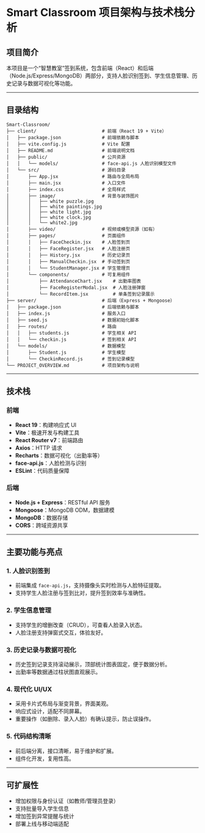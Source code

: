 # Smart Classroom 项目架构与技术栈分析

## 项目简介

本项目是一个“智慧教室”签到系统，包含前端（React）和后端（Node.js/Express/MongoDB）两部分，支持人脸识别签到、学生信息管理、历史记录与数据可视化等功能。

---

## 目录结构

```
Smart-Classroom/
├── client/                        # 前端（React 19 + Vite）
│   ├── package.json               # 前端依赖与脚本
│   ├── vite.config.js             # Vite 配置
│   ├── README.md                  # 前端说明文档
│   ├── public/                    # 公共资源
│   │   └── models/                # face-api.js 人脸识别模型文件
│   └── src/                       # 源码目录
│       ├── App.jsx                # 路由与全局布局
│       ├── main.jsx               # 入口文件
│       ├── index.css              # 全局样式
│       ├── image/                 # 背景与装饰图片
│       │   ├── white puzzle.jpg
│       │   ├── white paintings.jpg
│       │   ├── white light.jpg
│       │   ├── white clock.jpg
│       │   └── white2.jpg
│       ├── video/                 # 视频或模型资源（如有）
│       ├── pages/                 # 页面组件
│       │   ├── FaceCheckin.jsx    # 人脸签到页
│       │   ├── FaceRegister.jsx   # 人脸注册页
│       │   ├── History.jsx        # 历史记录页
│       │   ├── ManualCheckin.jsx  # 手动签到页
│       │   └── StudentManager.jsx # 学生管理页
│       └── components/            # 可复用组件
│           ├── AttendanceChart.jsx    # 出勤率图表
│           ├── FaceRegisterModal.jsx  # 人脸注册弹窗
│           └── RecordItem.jsx         # 单条签到记录展示
├── server/                        # 后端（Express + Mongoose）
│   ├── package.json               # 后端依赖与脚本
│   ├── index.js                   # 服务入口
│   ├── seed.js                    # 数据初始化脚本
│   ├── routes/                    # 路由
│   │   ├── students.js            # 学生相关 API
│   │   └── checkin.js             # 签到相关 API
│   └── models/                    # 数据模型
│       ├── Student.js             # 学生模型
│       └── CheckinRecord.js       # 签到记录模型
└── PROJECT_OVERVIEW.md            # 项目架构与说明
```

---

## 技术栈

### 前端

- **React 19**：构建响应式 UI
- **Vite**：极速开发与构建工具
- **React Router v7**：前端路由
- **Axios**：HTTP 请求
- **Recharts**：数据可视化（出勤率等）
- **face-api.js**：人脸检测与识别
- **ESLint**：代码质量保障

### 后端

- **Node.js + Express**：RESTful API 服务
- **Mongoose**：MongoDB ODM，数据建模
- **MongoDB**：数据存储
- **CORS**：跨域资源共享

---

## 主要功能与亮点

### 1. 人脸识别签到
- 前端集成 `face-api.js`，支持摄像头实时检测与人脸特征提取。
- 支持学生人脸注册与签到比对，提升签到效率与准确性。

### 2. 学生信息管理
- 支持学生的增删改查（CRUD），可查看人脸录入状态。
- 人脸注册支持弹窗式交互，体验友好。

### 3. 历史记录与数据可视化
- 历史签到记录支持滚动展示，顶部统计图表固定，便于数据分析。
- 出勤率等数据通过柱状图直观展示。

### 4. 现代化 UI/UX
- 采用卡片式布局与渐变背景，界面美观。
- 响应式设计，适配不同屏幕。
- 重要操作（如删除、录入人脸）有确认提示，防止误操作。

### 5. 代码结构清晰
- 前后端分离，接口清晰，易于维护和扩展。
- 组件化开发，复用性高。

---

## 可扩展性

- 增加权限与身份认证（如教师/管理员登录）
- 支持批量导入学生信息
- 增加签到异常提醒与统计
- 部署上线与移动端适配

